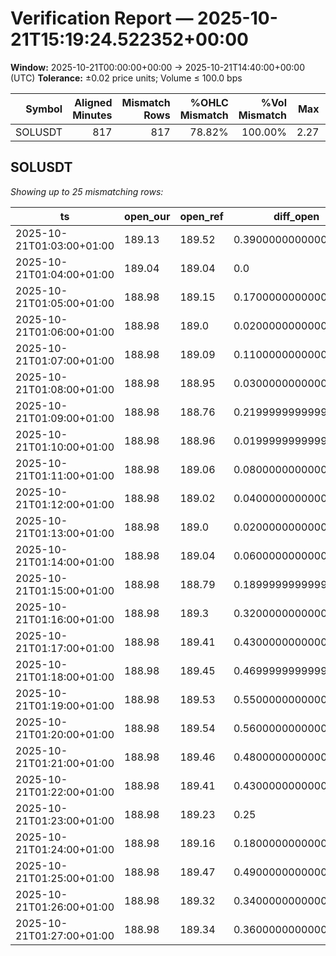 # Verification Report — 2025-10-21T15:19:24.522352+00:00

**Window:** 2025-10-21T00:00:00+00:00 → 2025-10-21T14:40:00+00:00 (UTC)
**Tolerance:** ±0.02 price units; Volume ≤ 100.0 bps

| Symbol | Aligned Minutes | Mismatch Rows | %OHLC Mismatch | %Vol Mismatch | Max | Max Vol bps |
|-------:|----------------:|--------------:|---------------:|--------------:|----:|------------:|
| SOLUSDT | 817 | 817 | 78.82% | 100.00% | 2.27 | 60548.4 |

## SOLUSDT
_Showing up to 25 mismatching rows:_

| ts | open_our | open_ref | diff_open | high_our | high_ref | diff_high | low_our | low_ref | diff_low | close_our | close_ref | diff_close | volume_base_our | volume_base_ref | vol_diff_bps |
|---|---|---|---|---|---|---|---|---|---|---|---|---|---|---|---|
| 2025-10-21T01:03:00+01:00 | 189.13 | 189.52 | 0.3900000000000148 | 189.13 | 189.54 | 0.4099999999999966 | 189.01 | 189.01 | 0.0 | 189.03 | 189.03 | 0.0 | 7747.429999999999 | 4518.043 | 7147.756229854386 |
| 2025-10-21T01:04:00+01:00 | 189.04 | 189.04 | 0.0 | 189.13 | 189.24 | 0.11000000000001364 | 188.95 | 188.95 | 0.0 | 188.98 | 189.14 | 0.1599999999999966 | 8080.101999999999 | 1934.786 | 31762.251742569973 |
| 2025-10-21T01:05:00+01:00 | 188.98 | 189.15 | 0.17000000000001592 | 188.98 | 189.26 | 0.28000000000000114 | 188.98 | 189.01 | 0.030000000000001137 | 188.98 | 189.01 | 0.030000000000001137 | 0.0 | 1331.346 | 10000.0 |
| 2025-10-21T01:06:00+01:00 | 188.98 | 189.0 | 0.020000000000010232 | 188.98 | 189.22 | 0.2400000000000091 | 188.98 | 188.99 | 0.010000000000019327 | 188.98 | 189.08 | 0.10000000000002274 | 0.0 | 2762.019 | 10000.0 |
| 2025-10-21T01:07:00+01:00 | 188.98 | 189.09 | 0.11000000000001364 | 188.98 | 189.12 | 0.14000000000001478 | 188.98 | 188.95 | 0.030000000000001137 | 188.98 | 188.96 | 0.01999999999998181 | 0.0 | 860.142 | 10000.0 |
| 2025-10-21T01:08:00+01:00 | 188.98 | 188.95 | 0.030000000000001137 | 188.98 | 189.03 | 0.05000000000001137 | 188.98 | 188.75 | 0.22999999999998977 | 188.98 | 188.76 | 0.21999999999999886 | 0.0 | 1713.487 | 10000.0 |
| 2025-10-21T01:09:00+01:00 | 188.98 | 188.76 | 0.21999999999999886 | 188.98 | 189.02 | 0.040000000000020464 | 188.98 | 188.73 | 0.25 | 188.98 | 188.96 | 0.01999999999998181 | 0.0 | 1466.446 | 10000.0 |
| 2025-10-21T01:10:00+01:00 | 188.98 | 188.96 | 0.01999999999998181 | 188.98 | 189.09 | 0.11000000000001364 | 188.98 | 188.96 | 0.01999999999998181 | 188.98 | 189.06 | 0.0800000000000125 | 0.0 | 358.783 | 10000.0 |
| 2025-10-21T01:11:00+01:00 | 188.98 | 189.06 | 0.0800000000000125 | 188.98 | 189.11 | 0.13000000000002387 | 188.98 | 188.95 | 0.030000000000001137 | 188.98 | 189.02 | 0.040000000000020464 | 0.0 | 466.346 | 10000.0 |
| 2025-10-21T01:12:00+01:00 | 188.98 | 189.02 | 0.040000000000020464 | 188.98 | 189.06 | 0.0800000000000125 | 188.98 | 188.93 | 0.04999999999998295 | 188.98 | 189.0 | 0.020000000000010232 | 0.0 | 548.693 | 10000.0 |
| 2025-10-21T01:13:00+01:00 | 188.98 | 189.0 | 0.020000000000010232 | 188.98 | 189.04 | 0.060000000000002274 | 188.98 | 188.91 | 0.06999999999999318 | 188.98 | 189.04 | 0.060000000000002274 | 0.0 | 464.897 | 10000.0 |
| 2025-10-21T01:14:00+01:00 | 188.98 | 189.04 | 0.060000000000002274 | 188.98 | 189.11 | 0.13000000000002387 | 188.98 | 188.7 | 0.28000000000000114 | 188.98 | 188.8 | 0.1799999999999784 | 0.0 | 2371.184 | 10000.0 |
| 2025-10-21T01:15:00+01:00 | 188.98 | 188.79 | 0.18999999999999773 | 188.98 | 189.35 | 0.37000000000000455 | 188.98 | 188.79 | 0.18999999999999773 | 188.98 | 189.29 | 0.3100000000000023 | 0.0 | 1609.209 | 10000.0 |
| 2025-10-21T01:16:00+01:00 | 188.98 | 189.3 | 0.3200000000000216 | 188.98 | 189.41 | 0.4300000000000068 | 188.98 | 189.2 | 0.21999999999999886 | 188.98 | 189.41 | 0.4300000000000068 | 0.0 | 2217.03 | 10000.0 |
| 2025-10-21T01:17:00+01:00 | 188.98 | 189.41 | 0.4300000000000068 | 188.98 | 189.58 | 0.6000000000000227 | 188.98 | 189.39 | 0.4099999999999966 | 188.98 | 189.45 | 0.46999999999999886 | 0.0 | 935.469 | 10000.0 |
| 2025-10-21T01:18:00+01:00 | 188.98 | 189.45 | 0.46999999999999886 | 188.98 | 189.63 | 0.6500000000000057 | 188.98 | 189.44 | 0.46000000000000796 | 188.98 | 189.53 | 0.5500000000000114 | 0.0 | 414.779 | 10000.0 |
| 2025-10-21T01:19:00+01:00 | 188.98 | 189.53 | 0.5500000000000114 | 188.98 | 189.58 | 0.6000000000000227 | 188.98 | 189.42 | 0.4399999999999977 | 188.98 | 189.53 | 0.5500000000000114 | 0.0 | 669.27 | 10000.0 |
| 2025-10-21T01:20:00+01:00 | 188.98 | 189.54 | 0.5600000000000023 | 188.98 | 189.74 | 0.7600000000000193 | 188.98 | 189.44 | 0.46000000000000796 | 188.98 | 189.46 | 0.4800000000000182 | 0.0 | 1421.878 | 10000.0 |
| 2025-10-21T01:21:00+01:00 | 188.98 | 189.46 | 0.4800000000000182 | 188.98 | 189.46 | 0.4800000000000182 | 188.98 | 189.23 | 0.25 | 188.98 | 189.41 | 0.4300000000000068 | 0.0 | 725.32 | 10000.0 |
| 2025-10-21T01:22:00+01:00 | 188.98 | 189.41 | 0.4300000000000068 | 188.98 | 189.47 | 0.4900000000000091 | 188.98 | 189.23 | 0.25 | 188.98 | 189.23 | 0.25 | 0.0 | 565.649 | 10000.0 |
| 2025-10-21T01:23:00+01:00 | 188.98 | 189.23 | 0.25 | 188.98 | 189.33 | 0.35000000000002274 | 188.98 | 189.09 | 0.11000000000001364 | 188.98 | 189.15 | 0.17000000000001592 | 0.0 | 1420.412 | 10000.0 |
| 2025-10-21T01:24:00+01:00 | 188.98 | 189.16 | 0.18000000000000682 | 188.98 | 189.49 | 0.5100000000000193 | 188.98 | 189.16 | 0.18000000000000682 | 188.98 | 189.47 | 0.4900000000000091 | 0.0 | 562.752 | 10000.0 |
| 2025-10-21T01:25:00+01:00 | 188.98 | 189.47 | 0.4900000000000091 | 188.98 | 189.47 | 0.4900000000000091 | 188.98 | 189.31 | 0.3300000000000125 | 188.98 | 189.31 | 0.3300000000000125 | 0.0 | 530.212 | 10000.0 |
| 2025-10-21T01:26:00+01:00 | 188.98 | 189.32 | 0.3400000000000034 | 188.98 | 189.48 | 0.5 | 188.98 | 189.32 | 0.3400000000000034 | 188.98 | 189.33 | 0.35000000000002274 | 0.0 | 777.223 | 10000.0 |
| 2025-10-21T01:27:00+01:00 | 188.98 | 189.34 | 0.36000000000001364 | 188.98 | 189.46 | 0.4800000000000182 | 188.98 | 189.32 | 0.3400000000000034 | 188.98 | 189.4 | 0.4200000000000159 | 0.0 | 948.984 | 10000.0 |
